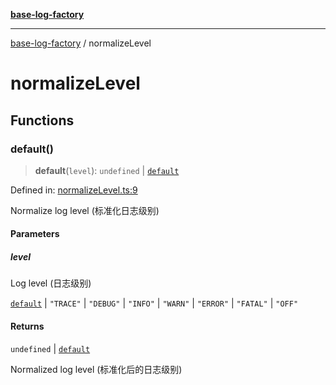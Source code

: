 [**base-log-factory**](index.md)

***

[base-log-factory](index.md) / normalizeLevel

# normalizeLevel

## Functions

### default()

> **default**(`level`): `undefined` \| [`default`](Level.md#default)

Defined in: [normalizeLevel.ts:9](https://github.com/fengxinming/log-base/blob/531de42a0f94da12b314d5f0d519bbe6bce7c154/packages/base-log-factory/src/normalizeLevel.ts#L9)

Normalize log level (标准化日志级别)

#### Parameters

##### level

Log level (日志级别)

[`default`](Level.md#default) | `"TRACE"` | `"DEBUG"` | `"INFO"` | `"WARN"` | `"ERROR"` | `"FATAL"` | `"OFF"`

#### Returns

`undefined` \| [`default`](Level.md#default)

Normalized log level (标准化后的日志级别)
